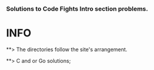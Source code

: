 ### Solutions to Code Fights Intro section problems.

INFO
=================
**> The directories follow the site's arrangement.

**> C and or Go solutions;
